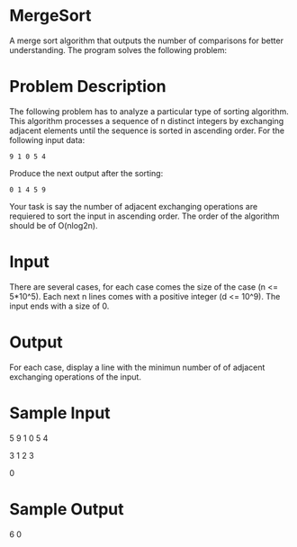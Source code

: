 MergeSort
=========

A merge sort algorithm that outputs the number of comparisons for better understanding.
The program solves the following problem:

Problem Description
===================

The following problem has to analyze a particular type of sorting algorithm. This algorithm processes a sequence of n distinct integers by exchanging adjacent elements until the sequence is sorted in ascending order. For the following input data:

    9 1 0 5 4

Produce the next output after the sorting:

    0 1 4 5 9

Your task is say the number of adjacent exchanging operations are requiered to sort the input in ascending order.
The order of the algorithm should be of O(nlog2n).



Input
========

There are several cases, for each case comes the size of the case (n <= 5*10^5). Each next n lines comes with a positive integer (d <= 10^9). The input ends with a size of 0.


Output
========

For each case, display a line with the minimun number of of adjacent exchanging operations of the input.


Sample Input
=============

5
9 1 0 5 4

3
1 2 3

0

Sample Output
===============

6
0
